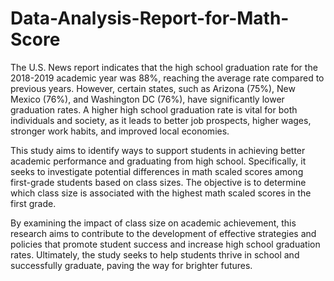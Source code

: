 # Data-Analysis-Report-for-Math-Score

The U.S. News report indicates that the high school graduation rate for the 2018-2019 academic year was 88%, reaching the average rate compared to previous years. However, certain states, such as Arizona (75%), New Mexico (76%), and Washington DC (76%), have significantly lower graduation rates. A higher high school graduation rate is vital for both individuals and society, as it leads to better job prospects, higher wages, stronger work habits, and improved local economies.

This study aims to identify ways to support students in achieving better academic performance and graduating from high school. Specifically, it seeks to investigate potential differences in math scaled scores among first-grade students based on class sizes. The objective is to determine which class size is associated with the highest math scaled scores in the first grade.

By examining the impact of class size on academic achievement, this research aims to contribute to the development of effective strategies and policies that promote student success and increase high school graduation rates. Ultimately, the study seeks to help students thrive in school and successfully graduate, paving the way for brighter futures.
